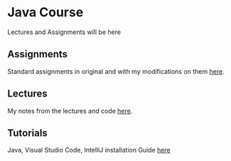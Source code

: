 # Java Course
Lectures and Assignments will be here

## Assignments
Standard assignments in original and with my modifications on them [here](Assignments).

## Lectures
My notes from the lectures and code [here](Lectures).

## Tutorials
Java, Visual Studio Code, IntelliJ installation Guide [here](Tutorials/Java)
